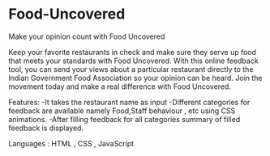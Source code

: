 # Food-Uncovered

Make your opinion count with Food Uncovered

Keep your favorite restaurants in check and make sure they serve up food that meets your standards with Food Uncovered. With this online feedback tool, you can send your views about a particular restaurant directly to the Indian Government Food Association so your opinion can be heard. Join the movement today and make a real difference with Food Uncovered.

Features:
-It takes the restaurant name as input
-Different categories for feedback are available namely Food,Staff behaviour , etc using CSS animations.
-After filling feedback for all categories summary of filled feedback is displayed.

Languages : HTML , CSS , JavaScript


